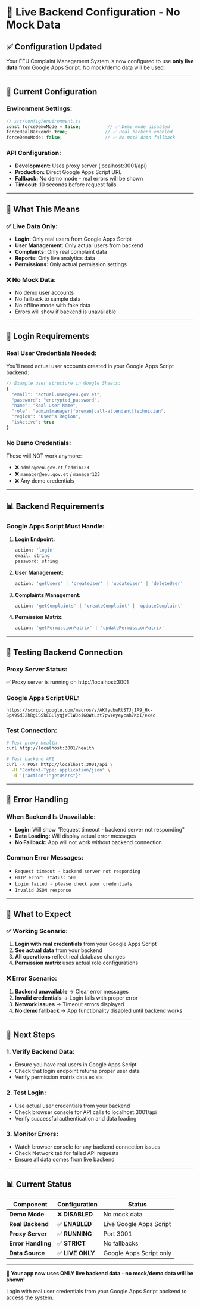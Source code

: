 # 🔗 Live Backend Configuration - No Mock Data

## ✅ **Configuration Updated**

Your EEU Complaint Management System is now configured to use **only live data** from Google Apps Script. No mock/demo data will be used.

---

## 🔧 **Current Configuration**

### **Environment Settings:**
```javascript
// src/config/environment.ts
const forceDemoMode = false;          // ✅ Demo mode disabled
forceRealBackend: true;              // ✅ Real backend enabled
forceDemoMode: false;                // ✅ No mock data fallback
```

### **API Configuration:**
- **Development:** Uses proxy server (localhost:3001/api)
- **Production:** Direct Google Apps Script URL
- **Fallback:** No demo mode - real errors will be shown
- **Timeout:** 10 seconds before request fails

---

## 🎯 **What This Means**

### **✅ Live Data Only:**
- **Login:** Only real users from Google Apps Script
- **User Management:** Only actual users from backend
- **Complaints:** Only real complaint data
- **Reports:** Only live analytics data
- **Permissions:** Only actual permission settings

### **❌ No Mock Data:**
- No demo user accounts
- No fallback to sample data
- No offline mode with fake data
- Errors will show if backend is unavailable

---

## 🔐 **Login Requirements**

### **Real User Credentials Needed:**
You'll need actual user accounts created in your Google Apps Script backend:

```javascript
// Example user structure in Google Sheets:
{
  "email": "actual.user@eeu.gov.et",
  "password": "encrypted_password",
  "name": "Real User Name",
  "role": "admin|manager|foreman|call-attendant|technician",
  "region": "User's Region",
  "isActive": true
}
```

### **No Demo Credentials:**
These will NOT work anymore:
- ❌ `admin@eeu.gov.et` / `admin123`
- ❌ `manager@eeu.gov.et` / `manager123`
- ❌ Any demo credentials

---

## 📊 **Backend Requirements**

### **Google Apps Script Must Handle:**

1. **Login Endpoint:**
   ```javascript
   action: 'login'
   email: string
   password: string
   ```

2. **User Management:**
   ```javascript
   action: 'getUsers' | 'createUser' | 'updateUser' | 'deleteUser'
   ```

3. **Complaints Management:**
   ```javascript
   action: 'getComplaints' | 'createComplaint' | 'updateComplaint'
   ```

4. **Permission Matrix:**
   ```javascript
   action: 'getPermissionMatrix' | 'updatePermissionMatrix'
   ```

---

## 🧪 **Testing Backend Connection**

### **Proxy Server Status:**
✅ Proxy server is running on http://localhost:3001

### **Google Apps Script URL:**
```
https://script.google.com/macros/s/AKfycbwRtSTJjIA9_Hx-SpX95dJ2hRg1SSkEGLlyqjWElWJoiGQWtLzt7pwYeyeycah7KpI/exec
```

### **Test Connection:**
```bash
# Test proxy health
curl http://localhost:3001/health

# Test backend API
curl -X POST http://localhost:3001/api \
  -H "Content-Type: application/json" \
  -d '{"action":"getUsers"}'
```

---

## 🔧 **Error Handling**

### **When Backend Is Unavailable:**
- **Login:** Will show "Request timeout - backend server not responding"
- **Data Loading:** Will display actual error messages
- **No Fallback:** App will not work without backend connection

### **Common Error Messages:**
- `Request timeout - backend server not responding`
- `HTTP error! status: 500`
- `Login failed - please check your credentials`
- `Invalid JSON response`

---

## 📱 **What to Expect**

### **✅ Working Scenario:**
1. **Login with real credentials** from your Google Apps Script
2. **See actual data** from your backend
3. **All operations** reflect real database changes
4. **Permission matrix** uses actual role configurations

### **❌ Error Scenario:**
1. **Backend unavailable** → Clear error messages
2. **Invalid credentials** → Login fails with proper error
3. **Network issues** → Timeout errors displayed
4. **No demo fallback** → App functionality disabled until backend works

---

## 🚀 **Next Steps**

### **1. Verify Backend Data:**
- Ensure you have real users in Google Apps Script
- Check that login endpoint returns proper user data
- Verify permission matrix data exists

### **2. Test Login:**
- Use actual user credentials from your backend
- Check browser console for API calls to localhost:3001/api
- Verify successful authentication and data loading

### **3. Monitor Errors:**
- Watch browser console for any backend connection issues
- Check Network tab for failed API requests
- Ensure all data comes from live backend

---

## 📊 **Current Status**

| Component | Configuration | Status |
|-----------|---------------|--------|
| **Demo Mode** | ❌ **DISABLED** | No mock data |
| **Real Backend** | ✅ **ENABLED** | Live Google Apps Script |
| **Proxy Server** | ✅ **RUNNING** | Port 3001 |
| **Error Handling** | ✅ **STRICT** | No fallbacks |
| **Data Source** | ✅ **LIVE ONLY** | Google Apps Script only |

---

**🔗 Your app now uses ONLY live backend data - no mock/demo data will be shown!**

Login with real user credentials from your Google Apps Script backend to access the system.